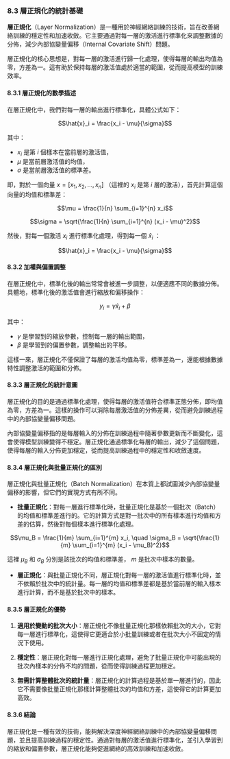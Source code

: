 ### **8.3 層正規化的統計基礎**

**層正規化**（Layer Normalization）是一種用於神經網絡訓練的技術，旨在改善網絡訓練的穩定性和加速收斂。它主要通過對每一層的激活進行標準化來調整數據的分佈，減少內部協變量偏移（Internal Covariate Shift）問題。

層正規化的核心思想是，對每一層的激活進行歸一化處理，使得每層的輸出均值為零，方差為一。這有助於保持每層的激活值處於適當的範圍，從而提高模型的訓練效率。

#### **8.3.1 層正規化的數學描述**

在層正規化中，我們對每一層的輸出進行標準化，具體公式如下：


```math
\hat{x}_i = \frac{x_i - \mu}{\sigma}
```


其中：
-  $`x_i`$  是第  $`i`$  個樣本在當前層的激活值，
-  $`\mu`$  是當前層激活值的均值，
-  $`\sigma`$  是當前層激活值的標準差。

即，對於一個向量  $`x = [x_1, x_2, \dots, x_n]`$ （這裡的  $`x_i`$  是第  $`i`$  層的激活），首先計算這個向量的均值和標準差：


```math
\mu = \frac{1}{n} \sum_{i=1}^{n} x_i
```



```math
\sigma = \sqrt{\frac{1}{n} \sum_{i=1}^{n} (x_i - \mu)^2}
```


然後，對每一個激活  $`x_i`$  進行標準化處理，得到每一個  $`\hat{x}_i`$ ：


```math
\hat{x}_i = \frac{x_i - \mu}{\sigma}
```


#### **8.3.2 加權與偏置調整**

在層正規化中，標準化後的輸出常常會被進一步調整，以便適應不同的數據分佈。具體地，標準化後的激活值會進行縮放和偏移操作：


```math
y_i = \gamma \hat{x}_i + \beta
```


其中：
-  $`\gamma`$  是學習到的縮放參數，控制每一層的輸出範圍，
-  $`\beta`$  是學習到的偏置參數，調整輸出的平移。

這樣一來，層正規化不僅保證了每層的激活均值為零，標準差為一，還能根據數據特性調整激活的範圍和分佈。

#### **8.3.3 層正規化的統計意圖**

層正規化的目的是通過標準化處理，使得每層的激活值符合標準正態分佈，即均值為零，方差為一。這樣的操作可以消除每層激活值的分佈差異，從而避免訓練過程中的內部協變量偏移問題。

內部協變量偏移指的是每層輸入的分佈在訓練過程中隨著參數更新而不斷變化，這會使得模型訓練變得不穩定。層正規化通過標準化每層的輸出，減少了這個問題，使得每層的輸入分佈更加穩定，從而提高訓練過程中的穩定性和收斂速度。

#### **8.3.4 層正規化與批量正規化的區別**

層正規化與批量正規化（Batch Normalization）在本質上都試圖減少內部協變量偏移的影響，但它們的實現方式有所不同。

- **批量正規化**：對每一層進行標準化時，批量正規化是基於一個批次（Batch）的均值和標準差進行的。它的計算方式是對一批次中的所有樣本進行均值和方差的估算，然後對每個樣本進行標準化處理。

  
```math
\mu_B = \frac{1}{m} \sum_{i=1}^{m} x_i, \quad \sigma_B = \sqrt{\frac{1}{m} \sum_{i=1}^{m} (x_i - \mu_B)^2}
```


  這裡  $`\mu_B`$  和  $`\sigma_B`$  分別是該批次的均值和標準差， $`m`$  是批次中樣本的數量。

- **層正規化**：與批量正規化不同，層正規化對每一層的激活值進行標準化時，並不依賴於批次中的統計量。每一層的均值和標準差都是基於當前層的輸入樣本進行計算，而不是基於批次中的樣本。

#### **8.3.5 層正規化的優勢**

1. **適用於變動的批次大小**：層正規化不像批量正規化那樣依賴批次的大小，它對每一層進行標準化，這使得它更適合於小批量訓練或者在批次大小不固定的情況下使用。

2. **穩定性**：層正規化對每一層進行正規化處理，避免了批量正規化中可能出現的批次內樣本的分佈不均的問題，從而使得訓練過程更加穩定。

3. **無需計算整體批次的統計量**：層正規化的計算過程是基於單一層進行的，因此它不需要像批量正規化那樣計算整體批次的均值和方差，這使得它的計算更加高效。

#### **8.3.6 結論**

層正規化是一種有效的技術，能夠解決深度神經網絡訓練中的內部協變量偏移問題，並且提高訓練過程的穩定性。通過對每層的激活值進行標準化，並引入學習到的縮放和偏置參數，層正規化能夠促進網絡的高效訓練和加速收斂。